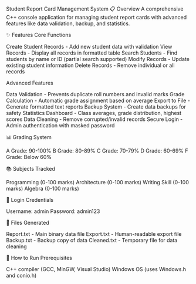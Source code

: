 Student Report Card Management System
📋 Overview
A comprehensive C++ console application for managing student report cards with advanced features like data validation, backup, and statistics.

✨ Features
Core Functions

Create Student Records - Add new student data with validation
View Records - Display all records in formatted table
Search Students - Find students by name or ID (partial search supported)
Modify Records - Update existing student information
Delete Records - Remove individual or all records

Advanced Features

Data Validation - Prevents duplicate roll numbers and invalid marks
Grade Calculation - Automatic grade assignment based on average
Export to File - Generate formatted text reports
Backup System - Create data backups for safety
Statistics Dashboard - Class averages, grade distribution, highest scores
Data Cleaning - Remove corrupted/invalid records
Secure Login - Admin authentication with masked password

📊 Grading System

A Grade: 90-100%
B Grade: 80-89%
C Grade: 70-79%
D Grade: 60-69%
F Grade: Below 60%

📚 Subjects Tracked

Programming (0-100 marks)
Architecture (0-100 marks)
Writing Skill (0-100 marks)
Algebra (0-100 marks)

🔐 Login Credentials

Username: admin
Password: admin123

📁 Files Generated

Report.txt - Main binary data file
Export.txt - Human-readable export file
Backup.txt - Backup copy of data
Cleaned.txt - Temporary file for data cleaning

🚀 How to Run
Prerequisites

C++ compiler (GCC, MinGW, Visual Studio)
Windows OS (uses Windows.h and conio.h)
